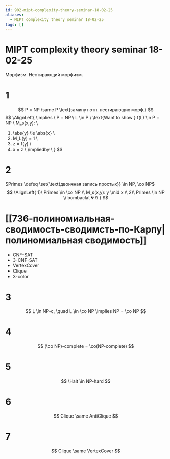 ```yaml
---
id: 902-mipt-complexity-theory-seminar-18-02-25
aliases:
  - MIPT complexity theory seminar 18-02-25
tags: []
---
```


# MIPT complexity theory seminar 18-02-25
Морфизм.
Нестирающий морфизм.

# 1
$$
P = NP \same P \text{замкнут отн. нестирающих морф.}
$$
$$
\AlignLeft{
\implies \\
P = NP \\
L \in P \\
\text{Want to show } f(L) \in P = NP \\
M_s(x,y): \\
1) \abs{y} \le \abs{x} \\
2) M_L(y) = 1 \\
3) z = f(y) \\
4) x = z \\
\impliedby \\
}
$$

# 2
$Primes \defeq \set{\text{двоичная запись простых}} \in NP, \co NP$
 $$
\AlignLeft{
1)\ Primes \in \co NP \\
M_s(x,y): y \mid x \\
2)\ Primes \in NP \\
bombaclat 💔 \\
}
$$

# [[736-полиномиальная-сводимость-сводимсть-по-Карпу|полиномиальная сводимость]]

- CNF-SAT
- 3-CNF-SAT
- VertexCover
- Clique
- 3-color

# 3
$$
L \in NP-c, \quad L \in \co NP \implies NP = \co NP
$$

# 4
$$
(\co NP)-complete = \co(NP-complete)
$$

# 5
$$
\Halt \in NP-hard
$$

# 6
$$
Clique \same AntiClique
$$

# 7
$$
Clique \same VertexCover
$$
